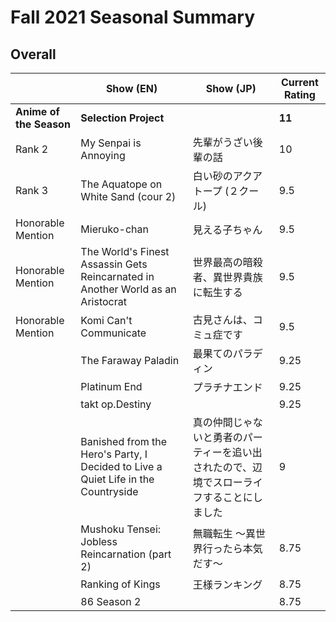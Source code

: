 # Fall 2021 Seasonal Summary
## Overall
|                   | Show (EN)                                                                         | Show (JP)                                                                                  | Current Rating |
| ----------------- | --------------------------------------------------------------------------------- | ------------------------------------------------------------------------------------------ | -------------- |
| **Anime of the Season** | **Selection Project**                                                             |                                                                                            | **11**         |
| Rank 2                  | My Senpai is Annoying                                                             | 先輩がうざい後輩の話                                                                       | 10             |
| Rank 3            | The Aquatope on White Sand (cour 2)                                               | 白い砂のアクアトープ (２クール)                                                            | 9.5            |
| Honorable Mention | Mieruko-chan                                                                      | 見える子ちゃん                                                                             | 9.5            |
| Honorable Mention | The World's Finest Assassin Gets Reincarnated in Another World as an Aristocrat   | 世界最高の暗殺者、異世界貴族に転生する                                                     | 9.5            |
| Honorable Mention | Komi Can't Communicate                                                            | 古見さんは、コミュ症です                                                                   | 9.5            |
|                   | The Faraway Paladin                                                               | 最果てのパラディン                                                                         | 9.25           |
|                   | Platinum End                                                                      | プラチナエンド                                                                             | 9.25           |
|                   | takt op.Destiny                                                                   |                                                                                            | 9.25           |
|                   | Banished from the Hero's Party, I Decided to Live a Quiet Life in the Countryside | 真の仲間じゃないと勇者のパーティーを追い出されたので、辺境でスローライフすることにしました | 9              |
|                   | Mushoku Tensei: Jobless Reincarnation (part 2)                                    | 無職転生 〜異世界行ったら本気だす〜                                                        | 8.75           |
|                   | Ranking of Kings                                                                  | 王様ランキング                                                                             | 8.75           |
|                   | 86 Season 2                                                                       |                                                                                            | 8.75           |
